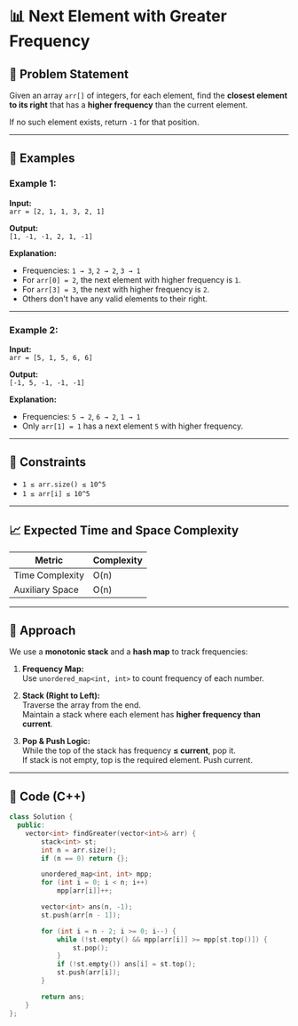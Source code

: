 # 📊 Next Element with Greater Frequency

## 📝 Problem Statement

Given an array `arr[]` of integers, for each element, find the **closest element to its right** that has a **higher frequency** than the current element.

If no such element exists, return `-1` for that position.

---

## 🧪 Examples

### Example 1:

**Input:**  
`arr = [2, 1, 1, 3, 2, 1]`  

**Output:**  
`[1, -1, -1, 2, 1, -1]`  

**Explanation:**  
- Frequencies: `1 → 3`, `2 → 2`, `3 → 1`  
- For `arr[0] = 2`, the next element with higher frequency is `1`.  
- For `arr[3] = 3`, the next with higher frequency is `2`.  
- Others don't have any valid elements to their right.

---

### Example 2:

**Input:**  
`arr = [5, 1, 5, 6, 6]`  

**Output:**  
`[-1, 5, -1, -1, -1]`  

**Explanation:**  
- Frequencies: `5 → 2`, `6 → 2`, `1 → 1`  
- Only `arr[1] = 1` has a next element `5` with higher frequency.

---

## 📌 Constraints

- `1 ≤ arr.size() ≤ 10^5`  
- `1 ≤ arr[i] ≤ 10^5`

---

## 📈 Expected Time and Space Complexity

| Metric            | Complexity      |
|-------------------|-----------------|
| Time Complexity   | O(n)            |
| Auxiliary Space   | O(n)            |

---

## 🧠 Approach

We use a **monotonic stack** and a **hash map** to track frequencies:

1. **Frequency Map:**  
   Use `unordered_map<int, int>` to count frequency of each number.

2. **Stack (Right to Left):**  
   Traverse the array from the end.  
   Maintain a stack where each element has **higher frequency than current**.

3. **Pop & Push Logic:**  
   While the top of the stack has frequency **≤ current**, pop it.  
   If stack is not empty, top is the required element. Push current.

---

## 🚀 Code (C++)

```cpp
class Solution {
  public:
    vector<int> findGreater(vector<int>& arr) {
        stack<int> st;
        int n = arr.size();
        if (n == 0) return {};

        unordered_map<int, int> mpp;
        for (int i = 0; i < n; i++)
            mpp[arr[i]]++;

        vector<int> ans(n, -1);
        st.push(arr[n - 1]);

        for (int i = n - 2; i >= 0; i--) {
            while (!st.empty() && mpp[arr[i]] >= mpp[st.top()]) {
                st.pop();
            }
            if (!st.empty()) ans[i] = st.top();
            st.push(arr[i]);
        }

        return ans;
    }
};
